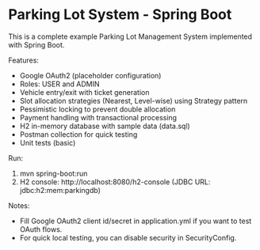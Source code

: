 # Parking Lot System - Spring Boot

This is a complete example Parking Lot Management System implemented with Spring Boot.

Features:
- Google OAuth2 (placeholder configuration)
- Roles: USER and ADMIN
- Vehicle entry/exit with ticket generation
- Slot allocation strategies (Nearest, Level-wise) using Strategy pattern
- Pessimistic locking to prevent double allocation
- Payment handling with transactional processing
- H2 in-memory database with sample data (data.sql)
- Postman collection for quick testing
- Unit tests (basic)

Run:
1. mvn spring-boot:run
2. H2 console: http://localhost:8080/h2-console (JDBC URL: jdbc:h2:mem:parkingdb)

Notes:
- Fill Google OAuth2 client id/secret in application.yml if you want to test OAuth flows.
- For quick local testing, you can disable security in SecurityConfig.
